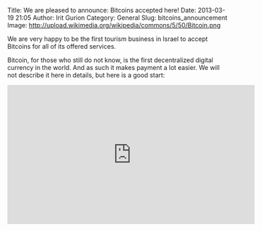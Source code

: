 Title: We are pleased to announce: Bitcoins accepted here!
Date: 2013-03-19 21:05
Author: Irit Gurion
Category: General
Slug: bitcoins_announcement
Image: http://upload.wikimedia.org/wikipedia/commons/5/50/Bitcoin.png

We are very happy to be the first tourism business in Israel to accept
Bitcoins for all of its offered services.

Bitcoin, for those who still do not know, is the first decentralized
digital currency in the world. And as such it makes payment a lot
easier. We will not describe it here in details, but here is a good
start:

<p align="center">
    <iframe src="http://www.youtube.com/embed/Um63OQz3bjo" height="315" width="560" allowfullscreen frameborder="0"></iframe>
</p>
